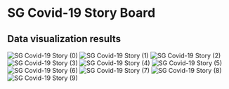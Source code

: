 # SG Covid-19 Story Board

## Data visualization results

![SG Covid-19 Story (0)](pics/SG%20Covid-19%20Story%20(0).png)
![SG Covid-19 Story (1)](pics/SG%20Covid-19%20Story%20(1).png)
![SG Covid-19 Story (2)](pics/SG%20Covid-19%20Story%20(2).png)
![SG Covid-19 Story (3)](pics/SG%20Covid-19%20Story%20(3).png)
![SG Covid-19 Story (4)](pics/SG%20Covid-19%20Story%20(4).png)
![SG Covid-19 Story (5)](pics/SG%20Covid-19%20Story%20(5).png)
![SG Covid-19 Story (6)](pics/SG%20Covid-19%20Story%20(6).png)
![SG Covid-19 Story (7)](pics/SG%20Covid-19%20Story%20(7).png)
![SG Covid-19 Story (8)](pics/SG%20Covid-19%20Story%20(8).png)
![SG Covid-19 Story (9)](pics/SG%20Covid-19%20Story%20(9).png)
